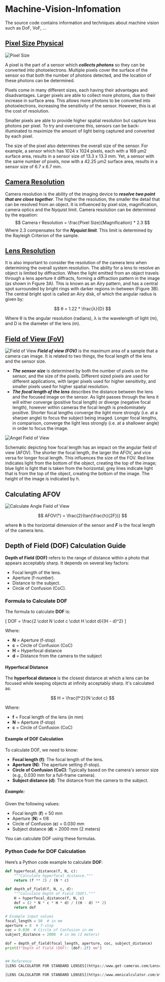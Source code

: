 # Machine-Vision-Infomation
The source code contains information and techniques about machine vision such as DoF, VoF, ...

## [Pixel Size Physical](https://www.princetoninstruments.com/learn/camera-fundamentals/pixel-size-and-camera-resolution)
![Pixel Size](assets/pixel_size.png)

A pixel is the part of a sensor which ***collects photons*** so they can be converted into photoelectrons. Multiple pixels cover the surface of the sensor so that both the number of photons detected, and the location of these photons can be determined.

Pixels come in many different sizes, each having their advantages and disadvantages. Larger pixels are able to collect more photons, due to their increase in surface area. This allows more photons to be converted into photoelectrons, increasing the sensitivity of the sensor. However, this is at the cost of resolution.

Smaller pixels are able to provide higher spatial resolution but capture less photons per pixel. To try and overcome this, sensors can be back-illuminated to maximize the amount of light being captured and converted by each pixel.  

The size of the pixel also determines the overall size of the sensor. For example, a sensor which has 1024 x 1024 pixels, each with a 169 μm2 surface area, results in a sensor size of 13.3 x 13.3 mm. Yet, a sensor with the same number of pixels, now with a 42.25 μm2 surface area, results in a sensor size of 6.7 x 6.7 mm.

## [Camera Resolution](https://www.princetoninstruments.com/learn/camera-fundamentals/pixel-size-and-camera-resolution)
Camera resolution is the ability of the imaging device to ***resolve two point that are close together***. The higher the resolution, the smaller the detail that can be resolved from an object. It is influenced by pixel size, magnification, camera optics and the Nyquist limit. Camera resolution can be determined by the equation:
$$ 
Camera r Resolution = \frac{Pixel Size}{Magnification} * 2.3
$$
Where 2.3 compensates for the ***Nyquist limit***. This limit is determined by the Rayleigh Criterion of the sample.

## [Lens Resolution](https://www.princetoninstruments.com/learn/camera-fundamentals/pixel-size-and-camera-resolution)
It is also important to consider the resolution of the camera lens when determining the overall system resolution. The ability for a lens to resolve an object is limited by diffraction. When the light emitted from an object travels through a lens aperture it diffracts, forming a diffraction pattern in the image (as shown in Figure 3A). This is known as an Airy pattern, and has a central spot surrounded by bright rings with darker regions in-between (Figure 3B). The central bright spot is called an Airy disk, of which the angular radius is given by:

$$
θ = 1.22 * \frac{λ}{D}
$$

Where θ is the angular resolution (radians), λ is the wavelength of light (m), and D is the diameter of the lens (m).

## [Field of View (FoV)](https://www.princetoninstruments.com/learn/camera-fundamentals/field-of-view-and-angular-field-of-view)
![Field of View](assets/FOV.png)
***Field of view (FOV)*** is the maximum area of a sample that a camera can image. It is related to two things, the focal length of the lens and the sensor size.

* ***The sensor size*** is determined by both the number of pixels on the sensor, and the size of the pixels. Different sized pixels are used for different applications, with larger pixels used for higher sensitivity, and smaller pixels used for higher spatial resolution.
* ***The focal length of the lens*** describes the distance between the lens and the focused image on the sensor. As light passes through the lens it will either converge (positive focal length) or diverge (negative focal length), however within cameras the focal length is predominately positive. Shorter focal lengths converge the light more strongly (i.e. at a sharper angle) to focus the subject being imaged. Longer focal lengths, in comparison, converge the light less strongly (i.e. at a shallower angle) in order to focus the image.

![Angel Field of View](assets/FOV_C.png)

Schematic depicting how focal length has an impact on the angular field of view (AFOV). The shorter the focal length, the larger the AFOV, and vice versa for longer focal length. This influences the size of the FOV. Red line indicates light from the bottom of the object, creating the top of the image; blue light is light that is taken from the horizontal; grey lines indicate light that is from the top of the object, creating the bottom of the image. The height of the image is indicated by h.

## Calculating AFOV

![Calculate Angle Field of View](assets/AFOV.png)

$$
AFOV(°) = \frac{2}{tan(\frac{h}{2F})}
$$

where ***h*** is the horizontal dimension of the sensor and ***F*** is the focal length of the camera lens.

## Depth of Field (DOF) Calculation Guide

**Depth of Field (DOF)** refers to the range of distance within a photo that appears acceptably sharp. It depends on several key factors:
- Focal length of the lens.
- Aperture (f-number).
- Distance to the subject.
- Circle of Confusion (CoC).

### Formula to Calculate DOF

The formula to calculate **DOF** is:

\[
DOF = \frac{2 \cdot N \cdot c \cdot H \cdot d}{(H - d)^2}
\]

Where:
- **N** = Aperture (f-stop)
- **c** = Circle of Confusion (CoC)
- **H** = Hyperfocal distance
- **d** = Distance from the camera to the subject

#### Hyperfocal Distance

The **hyperfocal distance** is the closest distance at which a lens can be focused while keeping objects at infinity acceptably sharp. It's calculated as:

$$
H = \frac{f^2}{N \cdot c}
$$

Where:
- **f** = Focal length of the lens (in mm)
- **N** = Aperture (f-stop)
- **c** = Circle of Confusion (CoC)

#### Example of DOF Calculation

To calculate DOF, we need to know:
- **Focal length (f)**: The focal length of the lens.
- **Aperture (N)**: The aperture setting (f-stop).
- **Circle of Confusion (CoC)**: Typically based on the camera's sensor size (e.g., 0.030 mm for a full-frame camera).
- **Subject distance (d)**: The distance from the camera to the subject.

##### Example:

Given the following values:
- Focal length (**f**) = 50 mm
- Aperture (**N**) = f/8
- Circle of Confusion (**c**) = 0.030 mm
- Subject distance (**d**) = 2000 mm (2 meters)

You can calculate DOF using these formulas.

### Python Code for DOF Calculation

Here’s a Python code example to calculate **DOF**:

```python
def hyperfocal_distance(f, N, c):
    """Calculate hyperfocal distance."""
    return (f ** 2) / (N * c)

def depth_of_field(f, N, c, d):
    """Calculate Depth of Field (DOF)."""
    H = hyperfocal_distance(f, N, c)
    dof = (2 * N * c * H * d) / ((H - d) ** 2)
    return dof

# Example input values
focal_length = 50  # in mm
aperture = 8  # f-stop
coc = 0.030  # Circle of Confusion in mm
subject_distance = 2000  # in mm (2 meters)

dof = depth_of_field(focal_length, aperture, coc, subject_distance)
print(f"Depth of Field (DOF): {dof:.2f} mm")


## Reference
[LENS CALCULATOR FOR STANDARD LENSES](https://www.get-cameras.com/Lenscalculator)

[LENS CALCULATOR FOR STANDARD LENSES](https://www.omnicalculator.com/other/camera-field-of-view)
